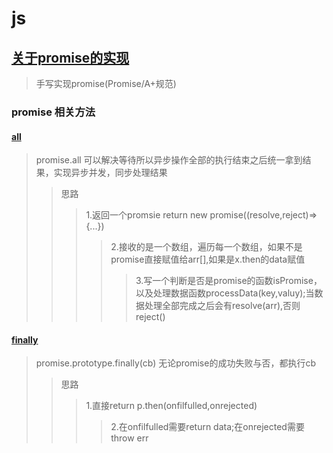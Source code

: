# js 
## [关于promise的实现](./promise/promise.js)
> 手写实现promise(Promise/A+规范)
### promise 相关方法
#### [all](./promise/promiseAll.js)
> promise.all 可以解决等待所以异步操作全部的执行结束之后统一拿到结果，实现异步并发，同步处理结果
>>思路
>>>1.返回一个promsie return new promise((resolve,reject)=>{...})
>>>>2.接收的是一个数组，遍历每一个数组，如果不是promise直接赋值给arr[],如果是x.then的data赋值
>>>>>3.写一个判断是否是promise的函数isPromise，以及处理数据函数processData(key,valuy);当数据处理全部完成之后会有resolve(arr),否则reject()
#### [finally](./promise/promiseFinally.js)
> promise.prototype.finally(cb) 无论promise的成功失败与否，都执行cb
>>思路
>>>1.直接return p.then(onfilfulled,onrejected)
>>>>2.在onfilfulled需要return data;在onrejected需要throw err
